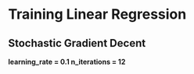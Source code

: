 # Training Linear Regression

## Stochastic Gradient Decent

**learning_rate = 0.1
n_iterations = 12**

